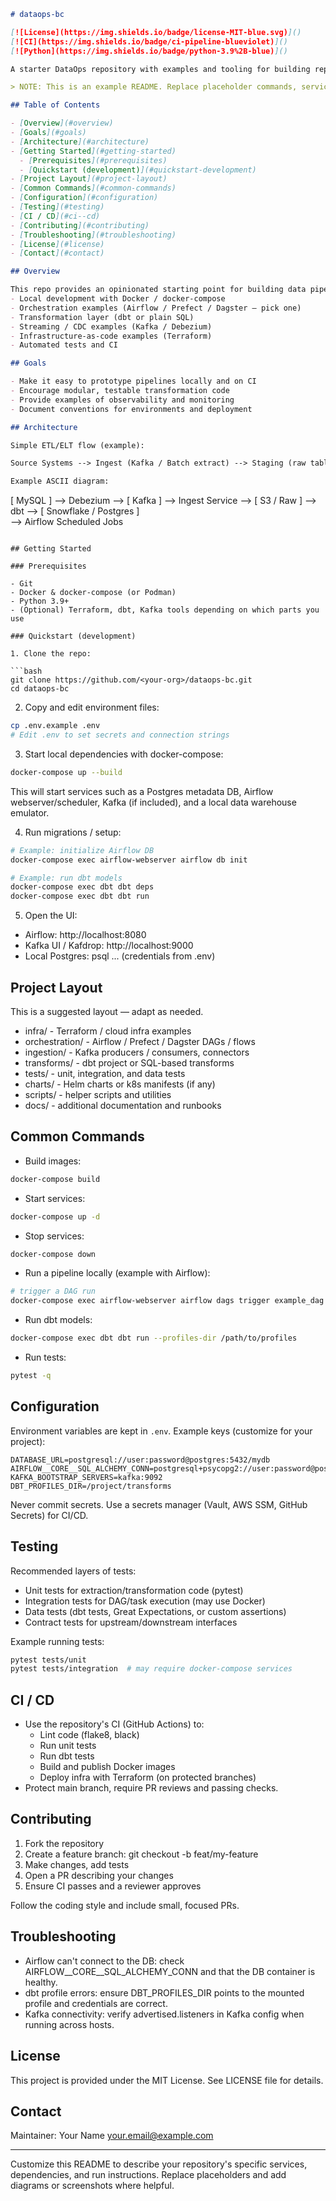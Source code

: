 ```markdown
# dataops-bc

[![License](https://img.shields.io/badge/license-MIT-blue.svg)]()
[![CI](https://img.shields.io/badge/ci-pipeline-blueviolet)]()
[![Python](https://img.shields.io/badge/python-3.9%2B-blue)]()

A starter DataOps repository with examples and tooling for building reproducible, testable, and observable data pipelines. This repository contains examples and scaffolding for ETL/ELT pipelines, orchestration, testing, and infrastructure-as-code.

> NOTE: This is an example README. Replace placeholder commands, services, and config with those used in your project.

## Table of Contents

- [Overview](#overview)
- [Goals](#goals)
- [Architecture](#architecture)
- [Getting Started](#getting-started)
  - [Prerequisites](#prerequisites)
  - [Quickstart (development)](#quickstart-development)
- [Project Layout](#project-layout)
- [Common Commands](#common-commands)
- [Configuration](#configuration)
- [Testing](#testing)
- [CI / CD](#ci--cd)
- [Contributing](#contributing)
- [Troubleshooting](#troubleshooting)
- [License](#license)
- [Contact](#contact)

## Overview

This repo provides an opinionated starting point for building data pipelines and DataOps workflows. It demonstrates:
- Local development with Docker / docker-compose
- Orchestration examples (Airflow / Prefect / Dagster — pick one)
- Transformation layer (dbt or plain SQL)
- Streaming / CDC examples (Kafka / Debezium)
- Infrastructure-as-code examples (Terraform)
- Automated tests and CI

## Goals

- Make it easy to prototype pipelines locally and on CI
- Encourage modular, testable transformation code
- Provide examples of observability and monitoring
- Document conventions for environments and deployment

## Architecture

Simple ETL/ELT flow (example):

Source Systems --> Ingest (Kafka / Batch extract) --> Staging (raw tables / files) --> Transform (dbt / SQL) --> Serving layer (data warehouse / analytical tables) --> Consumers (BI / ML)

Example ASCII diagram:

```
[ MySQL ] --> Debezium --> [ Kafka ] --> Ingest Service --> [ S3 / Raw ] --> dbt --> [ Snowflake / Postgres ]
                                          \
                                           --> Airflow Scheduled Jobs
```

## Getting Started

### Prerequisites

- Git
- Docker & docker-compose (or Podman)
- Python 3.9+
- (Optional) Terraform, dbt, Kafka tools depending on which parts you use

### Quickstart (development)

1. Clone the repo:

```bash
git clone https://github.com/<your-org>/dataops-bc.git
cd dataops-bc
```

2. Copy and edit environment files:

```bash
cp .env.example .env
# Edit .env to set secrets and connection strings
```

3. Start local dependencies with docker-compose:

```bash
docker-compose up --build
```

This will start services such as a Postgres metadata DB, Airflow webserver/scheduler, Kafka (if included), and a local data warehouse emulator.

4. Run migrations / setup:

```bash
# Example: initialize Airflow DB
docker-compose exec airflow-webserver airflow db init

# Example: run dbt models
docker-compose exec dbt dbt deps
docker-compose exec dbt dbt run
```

5. Open the UI:
- Airflow: http://localhost:8080
- Kafka UI / Kafdrop: http://localhost:9000
- Local Postgres: psql ... (credentials from .env)

## Project Layout

This is a suggested layout — adapt as needed.

- infra/            - Terraform / cloud infra examples
- orchestration/    - Airflow / Prefect / Dagster DAGs / flows
- ingestion/        - Kafka producers / consumers, connectors
- transforms/       - dbt project or SQL-based transforms
- tests/            - unit, integration, and data tests
- charts/           - Helm charts or k8s manifests (if any)
- scripts/          - helper scripts and utilities
- docs/             - additional documentation and runbooks

## Common Commands

- Build images:

```bash
docker-compose build
```

- Start services:

```bash
docker-compose up -d
```

- Stop services:

```bash
docker-compose down
```

- Run a pipeline locally (example with Airflow):

```bash
# trigger a DAG run
docker-compose exec airflow-webserver airflow dags trigger example_dag
```

- Run dbt models:

```bash
docker-compose exec dbt dbt run --profiles-dir /path/to/profiles
```

- Run tests:

```bash
pytest -q
```

## Configuration

Environment variables are kept in `.env`. Example keys (customize for your project):

```
DATABASE_URL=postgresql://user:password@postgres:5432/mydb
AIRFLOW__CORE__SQL_ALCHEMY_CONN=postgresql+psycopg2://user:password@postgres:5432/airflow
KAFKA_BOOTSTRAP_SERVERS=kafka:9092
DBT_PROFILES_DIR=/project/transforms
```

Never commit secrets. Use a secrets manager (Vault, AWS SSM, GitHub Secrets) for CI/CD.

## Testing

Recommended layers of tests:

- Unit tests for extraction/transformation code (pytest)
- Integration tests for DAG/task execution (may use Docker)
- Data tests (dbt tests, Great Expectations, or custom assertions)
- Contract tests for upstream/downstream interfaces

Example running tests:

```bash
pytest tests/unit
pytest tests/integration  # may require docker-compose services
```

## CI / CD

- Use the repository's CI (GitHub Actions) to:
  - Lint code (flake8, black)
  - Run unit tests
  - Run dbt tests
  - Build and publish Docker images
  - Deploy infra with Terraform (on protected branches)
- Protect main branch, require PR reviews and passing checks.

## Contributing

1. Fork the repository
2. Create a feature branch: git checkout -b feat/my-feature
3. Make changes, add tests
4. Open a PR describing your changes
5. Ensure CI passes and a reviewer approves

Follow the coding style and include small, focused PRs.

## Troubleshooting

- Airflow can't connect to the DB: check AIRFLOW__CORE__SQL_ALCHEMY_CONN and that the DB container is healthy.
- dbt profile errors: ensure DBT_PROFILES_DIR points to the mounted profile and credentials are correct.
- Kafka connectivity: verify advertised.listeners in Kafka config when running across hosts.

## License

This project is provided under the MIT License. See LICENSE file for details.

## Contact

Maintainer: Your Name <your.email@example.com>

---

Customize this README to describe your repository's specific services, dependencies, and run instructions. Replace placeholders and add diagrams or screenshots where helpful.
```